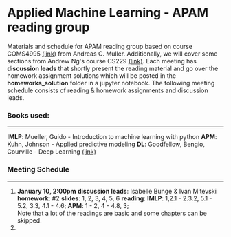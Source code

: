 # Applied Machine Learning - APAM reading group

Materials and schedule for APAM reading group based on course COMS4995 [(link)](http://www.cs.columbia.edu/~amueller/comsw4995s19/schedule/) from Andreas C. Muller. Additionally, we will cover some sections from Andrew Ng's course CS229 [(link)](http://www.cs.columbia.edu/~amueller/comsw4995s19/schedule/).
Each meeting has **discussion leads** that shortly present the reading material and go over the homework assignment solutions which will be posted in the **homeworks_solution** folder in a jupyter notebook. The following meeting schedule consists of reading & homework assignments and  discussion leads. 
### Books used: 
---
**IMLP**: Mueller, Guido - Introduction to machine learning with python
**APM**: Kuhn, Johnson - Applied predictive modeling
**DL**: Goodfellow, Bengio, Courville - Deep Learning [(link)](http://www.deeplearningbook.org)
### Meeting Schedule
--- 
1.  **January 10, 2:00pm**
**discussion leads**: Isabelle Bunge & Ivan Mitevski
**homework**: #2
**slides**: 1, 2, 3, 4, 5, 6
**reading**: **IMLP**: 1,2.1 - 2.3.2, 5.1 - 5.2, 3.3, 4.1 - 4.6; **APM**: 1 - 2, 4 - 4.8, 3;  
Note that a lot of the readings are basic and some chapters can be skipped. 
2. 

